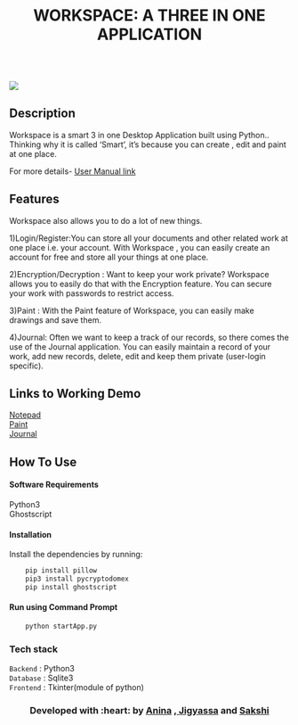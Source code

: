 
</p>
<h1 align = 'center'>WORKSPACE: A THREE IN ONE APPLICATION</h1>
<br>


<br>

[![](https://img.shields.io/badge/Made_with-Python3-blue?style=for-the-badge&logo=python)](https://www.python.org "Python3")

</p>

## Description ##

Workspace is a smart 3 in one Desktop Application built using Python..
Thinking why it is called ‘Smart’, it’s because you can create , edit and paint at one place.

<p>
For more details-
<a href="https://docs.google.com/document/d/1LdgY1ZZUIRn6PmGC436N0veKylZUyKWu4a_pkZJxp3c/edit?ts=5eb16a73#">
User Manual link 
</a>
</p>

## Features ##
Workspace also allows you to do a lot of new things.

1)Login/Register:You can store all your documents and other related work at one place i.e. your account.
With Workspace , you can easily create an account for free and store all your things at one place.

2)Encryption/Decryption : Want to keep your work private? Workspace allows you to easily do that with the Encryption feature.
You can secure your work with passwords to restrict access.

3)Paint : With the Paint feature of Workspace, you can easily make drawings and save them.

4)Journal: Often we want to keep a track of our records, so there comes the use of the Journal application.
You can easily maintain a record of your work, add new records, delete, edit and keep them private (user-login specific).


## Links to Working Demo ##
<a href="https://drive.google.com/open?id=1KhFHr0POrpcdDLyxmiYjFrjdDchQ2dEf">
Notepad
</a>
<br>
<a href="https://drive.google.com/file/d/1ZO24JblKM35Pim56SlFh658SjmF6Rlel/view?usp=sharing">
Paint
</a>
<br>
<a href="https://drive.google.com/open?id=1mzlh8hAd1YntmXnD1AnCVU5tID2fH7YJ">
Journal 
</a>
<br>

## How To Use
#### Software Requirements
Python3<br>
Ghostscript

#### Installation
Install the dependencies by running:
```html  
    pip install pillow
    pip3 install pycryptodomex
    pip install ghostscript
```

#### Run using Command Prompt

```html
    python startApp.py
```

###             Tech stack
`Backend` : Python3  <br>
`Database` : Sqlite3 <br>
`Frontend` : Tkinter(module of python)  <br>

<h3 align="center"><b>Developed with :heart: by <a href="https://github.com/anina512">Anina</a> ,<a href="https://github.com/Laborious-Coder"> Jigyassa</a> and <a href="https://github.com/sakship31/">Sakshi</a></b></h1>

